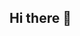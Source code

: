 ## Hi there 👋

<!--
**jjuniorssilva/jjuniorssilva** is a ✨ _special_ ✨ repository because its `README.md` (this file) appears on your GitHub profile.

Here are some ideas to get you started:
next
- 🔭 I’m currently working on ...
- 🌱 I’m currently learning ...
- 👯 I’m looking to collaborate on ...
- 🤔 I’m looking for help with ...
- 💬 Ask me about ...
- 📫 How to reach me: ...
- 😄 Pronouns: ...
- ⚡ Fun fact: ...
-->

